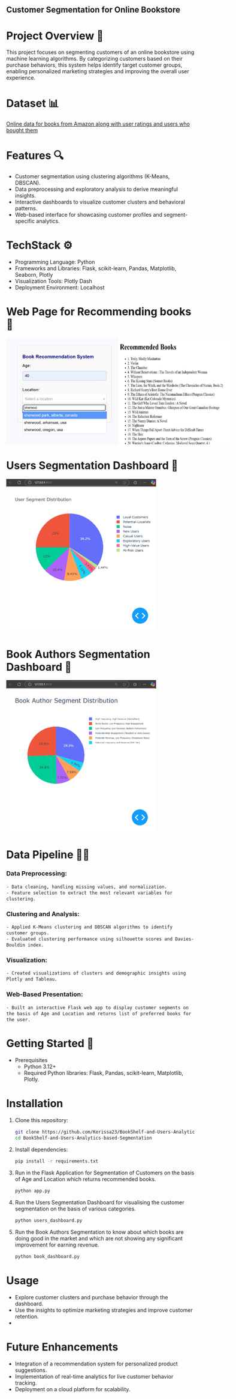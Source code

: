 ## Customer Segmentation for Online Bookstore
# Project Overview 🌟
This project focuses on segmenting customers of an online bookstore using machine learning algorithms. By categorizing customers based on their purchase behaviors, this system helps identify target customer groups, enabling personalized marketing strategies and improving the overall user experience.

# Dataset 📊
[Online data for books from Amazon along with user ratings and users who bought them](https://www.kaggle.com/datasets/saurabhbagchi/books-dataset)

# Features 🔍
- Customer segmentation using clustering algorithms (K-Means, DBSCAN).
- Data preprocessing and exploratory analysis to derive meaningful insights.
- Interactive dashboards to visualize customer clusters and behavioral patterns.
- Web-based interface for showcasing customer profiles and segment-specific analytics.

# TechStack ⚙️
- Programming Language: Python
- Frameworks and Libraries: Flask, scikit-learn, Pandas, Matplotlib, Seaborn, Plotly
- Visualization Tools: Plotly Dash
- Deployment Environment: Localhost

# Web Page for Recommending books 📸
<div style="display: flex; justify-content: space-around;">
    <img src="bookstore_.jpg" alt="Screenshot 1" width="300" />
    <img src="recommended.jpg" alt="Screenshot 2" width="300" />
</div>

# Users Segmentation Dashboard 📸
<img src="Users_Dashboard.jpg" width="400" />

# Book Authors Segmentation Dashboard 📸
<img src="Book_Author_Segmentation.jpg" width="400" />

# Data Pipeline 🧑‍💻
### Data Preprocessing:
    - Data cleaning, handling missing values, and normalization.
    - Feature selection to extract the most relevant variables for clustering.
### Clustering and Analysis:
    - Applied K-Means clustering and DBSCAN algorithms to identify customer groups.
    - Evaluated clustering performance using silhouette scores and Davies-Bouldin index.
### Visualization:
    - Created visualizations of clusters and demographic insights using Plotly and Tableau.
### Web-Based Presentation:
    - Built an interactive Flask web app to display customer segments on the basis of Age and Location and returns list of preferred books for the user.
    
# Getting Started 🚀
- Prerequisites
    - Python 3.12+
    - Required Python libraries: Flask, Pandas, scikit-learn, Matplotlib, Plotly.
  
# Installation 
1. Clone this repository:
   ```bash
   git clone https://github.com/Kerissa23/BookShelf-and-Users-Analytics-based-Segmentation.git
   cd BookShelf-and-Users-Analytics-based-Segmentation
2. Install dependencies:
    ```bash
    pip install -r requirements.txt  
3. Run in the Flask Application for Segmentation of Customers on the basis of Age and Location which returns recommended books.
   ```bash
   python app.py  
4. Run the Users Segmentation Dashboard for visualising the customer segmentation on the basis of various categories.
   ```bash
   python users_dashboard.py
5. Run the Book Authors Segmentation to know about which books are doing good in the market and which are not showing any significant improvement for earning revenue.
   ```bash
   python book_dashboard.py

# Usage
- Explore customer clusters and purchase behavior through the dashboard.
- Use the insights to optimize marketing strategies and improve customer retention.
- 
# Future Enhancements
- Integration of a recommendation system for personalized product suggestions.
- Implementation of real-time analytics for live customer behavior tracking.
- Deployment on a cloud platform for scalability.
